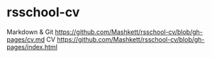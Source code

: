 # rsschool-cv
 Markdown & Git
https://github.com/Mashkett/rsschool-cv/blob/gh-pages/cv.md
CV
https://github.com/Mashkett/rsschool-cv/blob/gh-pages/index.html
